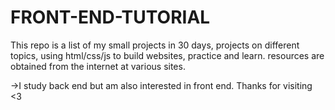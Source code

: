 # FRONT-END-TUTORIAL
This repo is a list of my small projects in 30 days,
projects on different topics, using html/css/js to build websites, practice and learn. resources are obtained from the internet at various sites. 

->I study back end but am also interested in front end. Thanks for visiting <3

